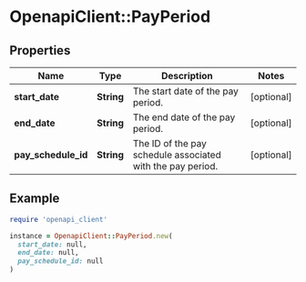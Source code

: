 # OpenapiClient::PayPeriod

## Properties

| Name | Type | Description | Notes |
| ---- | ---- | ----------- | ----- |
| **start_date** | **String** | The start date of the pay period. | [optional] |
| **end_date** | **String** | The end date of the pay period. | [optional] |
| **pay_schedule_id** | **String** | The ID of the pay schedule associated with the pay period. | [optional] |

## Example

```ruby
require 'openapi_client'

instance = OpenapiClient::PayPeriod.new(
  start_date: null,
  end_date: null,
  pay_schedule_id: null
)
```

